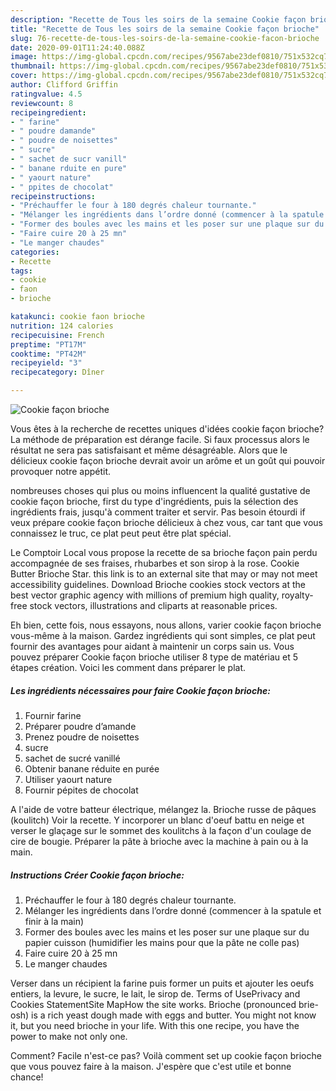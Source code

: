 ```yaml
---
description: "Recette de Tous les soirs de la semaine Cookie façon brioche"
title: "Recette de Tous les soirs de la semaine Cookie façon brioche"
slug: 76-recette-de-tous-les-soirs-de-la-semaine-cookie-facon-brioche
date: 2020-09-01T11:24:40.088Z
image: https://img-global.cpcdn.com/recipes/9567abe23def0810/751x532cq70/cookie-facon-brioche-photo-principale-de-la-recette.jpg
thumbnail: https://img-global.cpcdn.com/recipes/9567abe23def0810/751x532cq70/cookie-facon-brioche-photo-principale-de-la-recette.jpg
cover: https://img-global.cpcdn.com/recipes/9567abe23def0810/751x532cq70/cookie-facon-brioche-photo-principale-de-la-recette.jpg
author: Clifford Griffin
ratingvalue: 4.5
reviewcount: 8
recipeingredient:
- " farine"
- " poudre damande"
- " poudre de noisettes"
- " sucre"
- " sachet de sucr vanill"
- " banane rduite en pure"
- " yaourt nature"
- " ppites de chocolat"
recipeinstructions:
- "Préchauffer le four à 180 degrés chaleur tournante."
- "Mélanger les ingrédients dans l’ordre donné (commencer à la spatule et finir à la main)"
- "Former des boules avec les mains et les poser sur une plaque sur du papier cuisson (humidifier les mains pour que la pâte ne colle pas)"
- "Faire cuire 20 à 25 mn"
- "Le manger chaudes"
categories:
- Recette
tags:
- cookie
- faon
- brioche

katakunci: cookie faon brioche 
nutrition: 124 calories
recipecuisine: French
preptime: "PT17M"
cooktime: "PT42M"
recipeyield: "3"
recipecategory: Dîner

---
```



![Cookie façon brioche](https://img-global.cpcdn.com/recipes/9567abe23def0810/751x532cq70/cookie-facon-brioche-photo-principale-de-la-recette.jpg)

Vous êtes à la recherche de recettes uniques d'idées cookie façon brioche? La méthode de préparation est dérange facile. Si faux processus alors le résultat ne sera pas satisfaisant et même désagréable. Alors que le délicieux cookie façon brioche devrait avoir un arôme et un goût qui pouvoir provoquer notre appétit.

nombreuses choses qui plus ou moins influencent la qualité gustative de cookie façon brioche, first du type d'ingrédients, puis la sélection des ingrédients frais, jusqu'à comment traiter et servir. Pas besoin étourdi if veux prépare cookie façon brioche délicieux à chez vous, car tant que vous connaissez le truc, ce plat peut peut être plat spécial.

Le Comptoir Local vous propose la recette de sa brioche façon pain perdu accompagnée de ses fraises, rhubarbes et son sirop à la rose. Cookie Butter Brioche Star. this link is to an external site that may or may not meet accessibility guidelines. Download Brioche cookies stock vectors at the best vector graphic agency with millions of premium high quality, royalty-free stock vectors, illustrations and cliparts at reasonable prices.


Eh bien, cette fois, nous essayons, nous allons, varier cookie façon brioche vous-même à la maison. Gardez ingrédients qui sont simples, ce plat peut fournir des avantages pour aidant à maintenir un corps sain us. Vous pouvez préparer Cookie façon brioche utiliser 8 type de matériau et 5 étapes création. Voici les comment dans préparer le plat.

<!--inarticleads1-->

##### Les ingrédients nécessaires pour faire Cookie façon brioche:

1. Fournir  farine
1. Préparer  poudre d’amande
1. Prenez  poudre de noisettes
1.   sucre
1.   sachet de sucré vanillé
1. Obtenir  banane réduite en purée
1. Utiliser  yaourt nature
1. Fournir  pépites de chocolat


A l&#39;aide de votre batteur électrique, mélangez la. Brioche russe de pâques (koulitch) Voir la recette. Y incorporer un blanc d&#39;oeuf battu en neige et verser le glaçage sur le sommet des koulitchs à la façon d&#39;un coulage de cire de bougie. Préparer la pâte à brioche avec la machine à pain ou à la main. 

<!--inarticleads2-->

##### Instructions Créer Cookie façon brioche:

1. Préchauffer le four à 180 degrés chaleur tournante.
1. Mélanger les ingrédients dans l’ordre donné (commencer à la spatule et finir à la main)
1. Former des boules avec les mains et les poser sur une plaque sur du papier cuisson (humidifier les mains pour que la pâte ne colle pas)
1. Faire cuire 20 à 25 mn
1. Le manger chaudes


Verser dans un récipient la farine puis former un puits et ajouter les oeufs entiers, la levure, le sucre, le lait, le sirop de. Terms of UsePrivacy and Cookies StatementSite MapHow the site works. Brioche (pronounced brie-osh) is a rich yeast dough made with eggs and butter. You might not know it, but you need brioche in your life. With this one recipe, you have the power to make not only one. 


Comment? Facile n'est-ce pas? Voilà comment set up cookie façon brioche que vous pouvez faire à la maison. J'espère que c'est utile et bonne chance!
